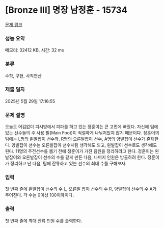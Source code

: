 # [Bronze III] 명장 남정훈 - 15734 

[문제 링크](https://www.acmicpc.net/problem/15734) 

### 성능 요약

메모리: 32412 KB, 시간: 32 ms

### 분류

수학, 구현, 사칙연산

### 제출 일자

2025년 5월 29일 17:16:55

### 문제 설명

<p>오늘도 어김없이 피시방에서 피파를 하고 있는 정훈이는 큰 고민에 빠졌다. 자신에 팀에 있는 선수들의 주 사용 발(Main Foot)이 적절하게 나눠져있지 않기 때문이다. 정훈이의 팀에는 L명의 왼발잡이 선수와, R명의 오른발잡이 선수, A명의 양발잡이 선수가 존재한다. 양발잡이 선수는 오른발잡이 선수처럼 생각해도 되고, 왼발잡이 선수로도 생각해도 된다. 11명의 주전선수를 뽑기 전에 정훈이가 가진 팀원을 정리하려고 한다. 정훈이는 왼발잡이와 오른발잡이 선수의 수를 같게 만든 다음, 나머지 인원은 방출하려 한다. 정훈이가 정리하고 난 다음, 팀에 잔류하고 있는 선수의 최대 수를 구해보자.</p>

### 입력 

 <p>첫 번째 줄에 왼발잡이 선수의 수 L, 오른발 잡이 선수의 수 R, 양발잡이 선수의 수 A가 주어진다. 각 수는 0이상 100이하이다.</p>

### 출력 

 <p>첫 번째 줄에 최대 잔류 인원 수를 출력한다.</p>

